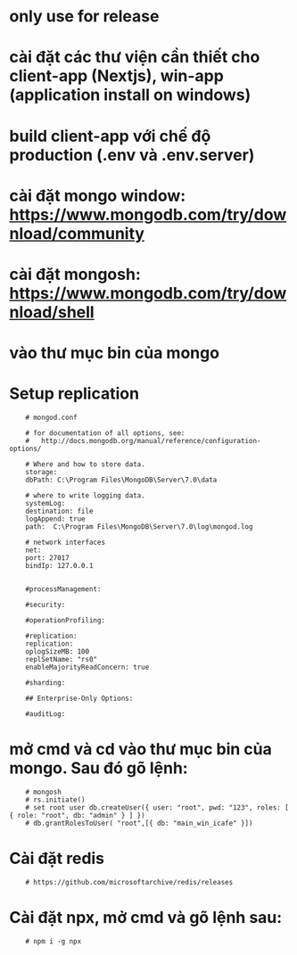 # only use for release

# cài đặt các thư viện cần thiết cho client-app (Nextjs), win-app (application install on windows)
# build client-app với chế độ production (.env và .env.server)


# #####################################################
# cài đặt mongo window: https://www.mongodb.com/try/download/community
# cài đặt mongosh: https://www.mongodb.com/try/download/shell
# vào thư mục bin của mongo
# Setup replication
        # mongod.conf

        # for documentation of all options, see:
        #   http://docs.mongodb.org/manual/reference/configuration-options/

        # Where and how to store data.
        storage:
        dbPath: C:\Program Files\MongoDB\Server\7.0\data

        # where to write logging data.
        systemLog:
        destination: file
        logAppend: true
        path:  C:\Program Files\MongoDB\Server\7.0\log\mongod.log

        # network interfaces
        net:
        port: 27017
        bindIp: 127.0.0.1


        #processManagement:

        #security:

        #operationProfiling:

        #replication:
        replication:
        oplogSizeMB: 100
        replSetName: "rs0"
        enableMajorityReadConcern: true

        #sharding:

        ## Enterprise-Only Options:

        #auditLog:
# mở cmd và cd vào thư mục bin của mongo. Sau đó gõ lệnh: 
        # mongosh
        # rs.initiate()
        # set root user db.createUser({ user: "root", pwd: "123", roles: [ { role: "root", db: "admin" } ] })
        # db.grantRolesToUser( "root",[{ db: "main_win_icafe" }])



# Cài đặt redis
        # https://github.com/microsoftarchive/redis/releases

# Cài đặt npx, mở cmd và gõ lệnh sau:
        # npm i -g npx

